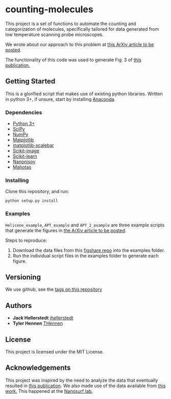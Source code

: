 # counting-molecules

This project is a set of functions to automate the counting and categorization of molecules, specifically tailored for data generated from low temperature scanning probe microscopes.

We wrote about our approach to this problem at [this ArXiv article to be posted](arxiv.org/abs/).

The functionality of this code was used to generate Fig. 3 of [this publication.](https://onlinelibrary.wiley.com/doi/abs/10.1002/anie.201812334)

## Getting Started

This is a glorified script that makes use of existing python libraries.  Written in python 3+, if unsure, start by installing [Anaconda](https://www.anaconda.com/download).

### Dependencies

* [Python 3+](https://www.anaconda.com/download)
* [SciPy](https://www.scipy.org/)
* [NumPy](http://www.numpy.org/)
* [Matplotlib](https://matplotlib.org/)
* [matplotlib-scalebar](https://pypi.org/project/matplotlib-scalebar/)
* [Scikit-image](https://scikit-image.org/)
* [Scikit-learn](https://scikit-learn.org/stable/)
* [Nanonispy](https://github.com/underchemist/nanonispy)
* [Mahotas](https://mahotas.readthedocs.io/en/latest/)

### Installing

Clone this repository, and run:

```
python setup.py install
```

### Examples

`Helicene_example`, `APT_example` and `APT_2_example` are three example scripts that generate the figures in [the ArXiv article to be posted](arxiv.org/abs/).

Steps to reproduce:

1. Download the data files from this [figshare repo](https://doi.org/10.6084/m9.figshare.19217556) into the examples folder.
2. Run the individual script files in the examples folder to generate each figure.



## Versioning

We use github, see the [tags on this repository](https://github.com/thennen/counting-molecules/tags)

## Authors

* **Jack Hellerstedt** [jhellerstedt](https://github.com/jhellerstedt)
* **Tyler Hennen** [THennen](https://github.com/thennen)

## License

This project is licensed under the MIT License.

## Acknowledgements

This project was inspired by the need to analyze the data that eventually resulted in [this publication](https://onlinelibrary.wiley.com/doi/abs/10.1002/anie.201812334).
We also made use of the data available from [this work.](https://www.nature.com/articles/nchem.2662)
This happened at the [Nanosurf lab.](https://nanosurf.fzu.cz/)
